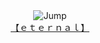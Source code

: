 <div align="center">
    <img src="https://cdn.discordapp.com/emojis/1155918238442606713.gif" alt="Jump"><br>
    <a href="https://3tnl.xyz">【﻿ｅｔｅｒｎａｌ】</a>
</div>
